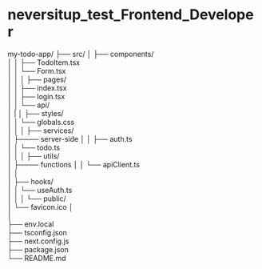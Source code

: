 # neversitup_test_Frontend_Developer

my-todo-app/
├── src/
│    ├── components/            
│    │   ├── TodoItem.tsx       
│    │   └── Form.tsx           
│    │
│    ├── pages/                 
│    │   ├── index.tsx          
│    │   ├── login.tsx          
│    │   └── api/  
│    |
│    ├── styles/                
│    │   └── globals.css             
│    │ 
│    ├── services/              
│    ├──── server-side
│    │     ├── auth.ts            
│    │     └── todo.ts            
│    │
│    ├── utils/                 
│    ├──── functions
│    │     └── apiClient.ts       
│    │    
│    ├── hooks/                 
│    │   └── useAuth.ts    
│    │
│    └── public/                
│        └── favicon.ico
│            
│    
├── env.local            
├── tsconfig.json         
├── next.config.js        
├── package.json          
└── README.md             
